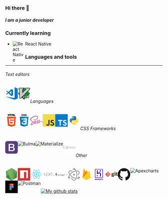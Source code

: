 ### Hi there 👋

##### I am a junior developer

### Currently learning

- React Native [<img src='https://reactnative.dev/img/header_logo.svg' align='left' width='40px' alt='React Native' ></img>](https://github.com/topics/reactnative)

### Languages and tools

<hr/>

###### Text editors

[<img src='https://raw.githubusercontent.com/github/explore/80688e429a7d4ef2fca1e82350fe8e3517d3494d/topics/visual-studio-code/visual-studio-code.png' align='left' height='40px' alt='Visual Studio Code' ></img>](https://github.com/topics/visual-studio-code) [<img src='https://raw.githubusercontent.com/github/explore/80688e429a7d4ef2fca1e82350fe8e3517d3494d/topics/vim/vim.png' align='left' height='40px' alt='Vim' ></img>](https://github.com/topics/vim)
<br/>
###### Languages

 [<img src='https://raw.githubusercontent.com/github/explore/80688e429a7d4ef2fca1e82350fe8e3517d3494d/topics/html/html.png' align='left' height='40px' alt='HTML' ></img>](https://github.com/topics/html) [<img src='https://raw.githubusercontent.com/github/explore/80688e429a7d4ef2fca1e82350fe8e3517d3494d/topics/css/css.png' align='left' height='40px' alt='CSS' ></img>](https://github.com/topics/css) [<img src='https://raw.githubusercontent.com/github/explore/80688e429a7d4ef2fca1e82350fe8e3517d3494d/topics/sass/sass.png' align='left' height='40px' alt='SASS' ></img>](https://github.com/topics/sass)[<img src='https://raw.githubusercontent.com/github/explore/80688e429a7d4ef2fca1e82350fe8e3517d3494d/topics/javascript/javascript.png' align='left' height='40px' alt='JavaScript' ></img>](https://github.com/topics/javascript)[<img src='https://raw.githubusercontent.com/github/explore/28b02bbc9ad9f7a503c43775aebeb515dc2da5fc/topics/typescript/typescript.png' align='left' height='40px' alt='NextJS' ></img>](https://github.com/topics/typescript)[<img src='https://raw.githubusercontent.com/github/explore/80688e429a7d4ef2fca1e82350fe8e3517d3494d/topics/python/python.png' align='left' height='40px' alt='Python' ></img>](https://github.com/topics/python)
<br/>
###### CSS Frameworks

[<img src='https://raw.githubusercontent.com/github/explore/80688e429a7d4ef2fca1e82350fe8e3517d3494d/topics/bootstrap/bootstrap.png' align='left' height='40px' alt='Bootstrap' ></img>](https://github.com/topics/bootstrap)

[<img src='https://raw.githubusercontent.com/gilbarbara/logos/804dc257b59e144eaca5bc6ffd16949752c6f789/logos/bulma.svg' align='left' height='40px' alt='Bulma' ></img>](https://github.com/topics/bulma) [<img src='https://raw.githubusercontent.com/prplx/svg-logos/5585531d45d294869c4eaab4d7cf2e9c167710a9/svg/materialize.svg' align='left' height='40px' alt='Materialize' ></img>](https://github.com/topics/materialize)[<img src='https://raw.githubusercontent.com/github/explore/80688e429a7d4ef2fca1e82350fe8e3517d3494d/topics/express/express.png' align='left' height='40px' alt='Express' ></img>](https://github.com/topics/express)
<br/>
###### Other

[<img src='https://raw.githubusercontent.com/github/explore/80688e429a7d4ef2fca1e82350fe8e3517d3494d/topics/nodejs/nodejs.png' align='left' height='40px' alt='NodeJS' ></img>](https://github.com/topics/nodejs)[<img src='https://raw.githubusercontent.com/github/explore/80688e429a7d4ef2fca1e82350fe8e3517d3494d/topics/npm/npm.png' align='left' height='40px' alt='NPM' ></img>](https://github.com/topics/npm)[<img src='https://raw.githubusercontent.com/github/explore/80688e429a7d4ef2fca1e82350fe8e3517d3494d/topics/react/react.png' align='left' height='40px' alt='ReactJS' ></img>](https://github.com/topics/reactjs)[<img src='https://raw.githubusercontent.com/github/explore/28b02bbc9ad9f7a503c43775aebeb515dc2da5fc/topics/nextjs/nextjs.png' align='left' height='40px' alt='NextJS' ></img>](https://github.com/topics/nextjs)[<img src='https://raw.githubusercontent.com/github/explore/28b02bbc9ad9f7a503c43775aebeb515dc2da5fc/topics/mongodb/mongodb.png' align='left' height='40px' alt='MongoDB' ></img>](https://github.com/topics/mongodb)[<img src='https://raw.githubusercontent.com/github/explore/28b02bbc9ad9f7a503c43775aebeb515dc2da5fc/topics/electron/electron.png' align='left' height='40px' alt='Electron' ></img>](https://github.com/topics/electron)[<img src='https://raw.githubusercontent.com/github/explore/28b02bbc9ad9f7a503c43775aebeb515dc2da5fc/topics/firebase/firebase.png' align='left' height='40px' alt='Firebase' ></img>](https://github.com/topics/firebase)[<img src='https://raw.githubusercontent.com/github/explore/28b02bbc9ad9f7a503c43775aebeb515dc2da5fc/topics/heroku/heroku.png' align='left' height='40px' alt='Heroku' ></img>](https://github.com/topics/heroku)[<img src='https://raw.githubusercontent.com/github/explore/28b02bbc9ad9f7a503c43775aebeb515dc2da5fc/topics/git/git.png' align='left' height='40px' alt='Git' ></img>](https://github.com/topics/git)[<img src='https://raw.githubusercontent.com/github/explore/28b02bbc9ad9f7a503c43775aebeb515dc2da5fc/topics/github/github.png' align='left' height='40px' alt='Github' ></img>](https://github.com/topics/github)[<img src='https://apexcharts.com/wp-content/themes/apexcharts/img/apexcharts-logo-trimmed.svg' align='left' height='40px' alt='Apexcharts' ></img>](https://github.com/topics/apexcharts)[<img src='https://raw.githubusercontent.com/github/explore/05d0f0dfceafd861bdf2b53559399dae7b2e2d8b/topics/figma/figma.png' align='left' height='40px' alt='Figma' ></img>](https://github.com/topics/figma)[<img src='https://www.vectorlogo.zone/logos/getpostman/getpostman-icon.svg' align='left' height='40px' alt='Postman' ></img>](https://github.com/topics/postman)

<br/>
<br/>
<br/>

[![My github stats](https://github-readme-stats.vercel.app/api?username=EnxGitHub)](https://github.com/anuraghazra/github-readme-stats)
